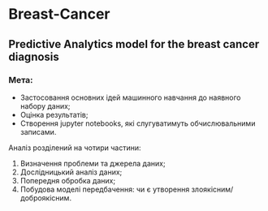 # Breast-Cancer
## Predictive Analytics model for the breast cancer diagnosis
### Мета:
* Застосовання основних ідей машинного навчання до наявного набору даних;
* Оцінка результатів;
* Створення jupyter notebooks, які слугуватимуть обчислювальними записами.

Аналіз розділений на чотири частини:
1. Визначення проблеми та джерела даних;
2. Дослідницький аналіз даних;
3. Попередня обробка даних;
4. Побудова моделі передбачення: чи є утворення злоякісним/доброякісним.

